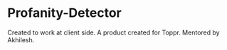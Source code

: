 # Profanity-Detector
Created to work at client side. A product created for Toppr. Mentored by Akhilesh.
